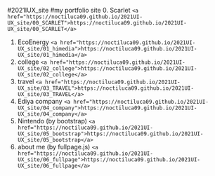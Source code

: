 #2021IUX_site
#my portfolio site
0. Scarlet 
```<a href="https://noctiluca09.github.io/2021UI-UX_site/00_SCARLET">https://noctiluca09.github.io/2021UI-UX_site/00_SCARLET</a>```<br>
1. EcoEnergy 
```<a href="https://noctiluca09.github.io/2021UI-UX_site/01_himedia">https://noctiluca09.github.io/2021UI-UX_site/01_himedia</a>```<br>
2. college 
```<a href="https://noctiluca09.github.io/2021UI-UX_site/02_college">https://noctiluca09.github.io/2021UI-UX_site/02_college</a>```<br>
3. travel 
```<a href="https://noctiluca09.github.io/2021UI-UX_site/03_TRAVEL">https://noctiluca09.github.io/2021UI-UX_site/03_TRAVEL</a>```<br>
4. Ediya company 
```<a href="https://noctiluca09.github.io/2021UI-UX_site/04_company">https://noctiluca09.github.io/2021UI-UX_site/04_company</a>```<br>
5. Nintendo (by bootstrap) 
```<a href="https://noctiluca09.github.io/2021UI-UX_site/05_bootstrap">https://noctiluca09.github.io/2021UI-UX_site/05_bootstrap</a>```<br>
6. about me (by fullpage.js) 
```<a href="https://noctiluca09.github.io/2021UI-UX_site/06_fullpage">https://noctiluca09.github.io/2021UI-UX_site/06_fullpage</a>```<br>


